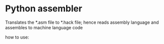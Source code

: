# Python assembler 

Translates the *.asm file to *.hack file; hence reads assembly language and assembles to machine language code

how to use:
